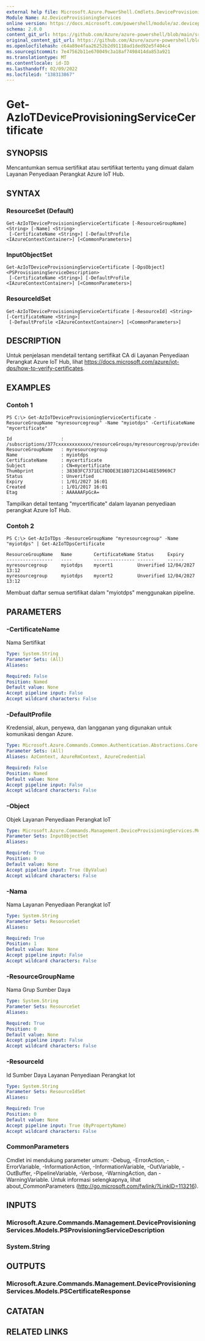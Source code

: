 ```yaml
---
external help file: Microsoft.Azure.PowerShell.Cmdlets.DeviceProvisioningServices.dll-Help.xml
Module Name: Az.DeviceProvisioningServices
online version: https://docs.microsoft.com/powershell/module/az.deviceprovisioningservices/get-aziotdeviceprovisioningservicecertificate
schema: 2.0.0
content_git_url: https://github.com/Azure/azure-powershell/blob/main/src/DeviceProvisioningServices/DeviceProvisioningServices/help/Get-AzIoTDeviceProvisioningServiceCertificate.md
original_content_git_url: https://github.com/Azure/azure-powershell/blob/main/src/DeviceProvisioningServices/DeviceProvisioningServices/help/Get-AzIoTDeviceProvisioningServiceCertificate.md
ms.openlocfilehash: c64a89e4faa26252b2d91118ad1ded92e5f404c4
ms.sourcegitcommit: 7e47562b11e670049c3a18af7498414da853a921
ms.translationtype: MT
ms.contentlocale: id-ID
ms.lasthandoff: 02/09/2022
ms.locfileid: "138313867"
---
```

# Get-AzIoTDeviceProvisioningServiceCertificate

## SYNOPSIS
Mencantumkan semua sertifikat atau sertifikat tertentu yang dimuat dalam Layanan Penyediaan Perangkat Azure IoT Hub.

## SYNTAX

### ResourceSet (Default)
```
Get-AzIoTDeviceProvisioningServiceCertificate [-ResourceGroupName] <String> [-Name] <String>
 [-CertificateName <String>] [-DefaultProfile <IAzureContextContainer>] [<CommonParameters>]
```

### InputObjectSet
```
Get-AzIoTDeviceProvisioningServiceCertificate [-DpsObject] <PSProvisioningServiceDescription>
 [-CertificateName <String>] [-DefaultProfile <IAzureContextContainer>] [<CommonParameters>]
```

### ResourceIdSet
```
Get-AzIoTDeviceProvisioningServiceCertificate [-ResourceId] <String> [-CertificateName <String>]
 [-DefaultProfile <IAzureContextContainer>] [<CommonParameters>]
```

## DESCRIPTION
Untuk penjelasan mendetail tentang sertifikat CA di Layanan Penyediaan Perangkat Azure IoT Hub, lihat https://docs.microsoft.com/azure/iot-dps/how-to-verify-certificates.

## EXAMPLES

### Contoh 1
```
PS C:\> Get-AzIoTDeviceProvisioningServiceCertificate -ResourceGroupName "myresourcegroup" -Name "myiotdps" -CertificateName "mycertificate"

Id                  : /subscriptions/377cxxxxxxxxxxxx/resourceGroups/myresourcegroup/providers/Microsoft.Devices/provisioningServices/myiotdps/certificates/mycertificate
ResourceGroupName   : myresourcegroup
Name                : myiotdps
CertificateName     : mycertificate
Subject             : CN=mycertificate
Thumbprint          : 38303FC7371EC78DDE3E18D712C8414EE50969C7
Status              : Unverified
Expiry              : 1/01/2027 16:01
Created             : 1/01/2017 16:01
Etag                : AAAAAAFpGcA=
```

Tampilkan detail tentang "mycertificate" dalam layanan penyediaan perangkat Azure IoT Hub.

### Contoh 2
```
PS C:\> Get-AzIoTDps -ResourceGroupName "myresourcegroup" -Name "myiotdps" | Get-AzIoTDpsCertificate

ResourceGroupName   Name        CertificateName Status     Expiry
-----------------   ----        --------------- ------     ------
myresourcegroup     myiotdps    mycert1         Unverified 12/04/2027 13:12
myresourcegroup     myiotdps    mycert2         Unverified 12/04/2027 13:12
```

Membuat daftar semua sertifikat dalam "myiotdps" menggunakan pipeline.

## PARAMETERS

### -CertificateName
Nama Sertifikat

```yaml
Type: System.String
Parameter Sets: (All)
Aliases:

Required: False
Position: Named
Default value: None
Accept pipeline input: False
Accept wildcard characters: False
```

### -DefaultProfile
Kredensial, akun, penyewa, dan langganan yang digunakan untuk komunikasi dengan Azure.

```yaml
Type: Microsoft.Azure.Commands.Common.Authentication.Abstractions.Core.IAzureContextContainer
Parameter Sets: (All)
Aliases: AzContext, AzureRmContext, AzureCredential

Required: False
Position: Named
Default value: None
Accept pipeline input: False
Accept wildcard characters: False
```

### -Object
Objek Layanan Penyediaan Perangkat IoT

```yaml
Type: Microsoft.Azure.Commands.Management.DeviceProvisioningServices.Models.PSProvisioningServiceDescription
Parameter Sets: InputObjectSet
Aliases:

Required: True
Position: 0
Default value: None
Accept pipeline input: True (ByValue)
Accept wildcard characters: False
```

### -Nama
Nama Layanan Penyediaan Perangkat IoT

```yaml
Type: System.String
Parameter Sets: ResourceSet
Aliases:

Required: True
Position: 1
Default value: None
Accept pipeline input: False
Accept wildcard characters: False
```

### -ResourceGroupName
Nama Grup Sumber Daya

```yaml
Type: System.String
Parameter Sets: ResourceSet
Aliases:

Required: True
Position: 0
Default value: None
Accept pipeline input: False
Accept wildcard characters: False
```

### -ResourceId
Id Sumber Daya Layanan Penyediaan Perangkat Iot

```yaml
Type: System.String
Parameter Sets: ResourceIdSet
Aliases:

Required: True
Position: 0
Default value: None
Accept pipeline input: True (ByPropertyName)
Accept wildcard characters: False
```

### CommonParameters
Cmdlet ini mendukung parameter umum: -Debug, -ErrorAction, -ErrorVariable, -InformationAction, -InformationVariable, -OutVariable, -OutBuffer, -PipelineVariable, -Verbose, -WarningAction, dan -WarningVariable. Untuk informasi selengkapnya, lihat about_CommonParameters (http://go.microsoft.com/fwlink/?LinkID=113216).

## INPUTS

### Microsoft.Azure.Commands.Management.DeviceProvisioningServices.Models.PSProvisioningServiceDescription

### System.String

## OUTPUTS

### Microsoft.Azure.Commands.Management.DeviceProvisioningServices.Models.PSCertificateResponse

## CATATAN

## RELATED LINKS

